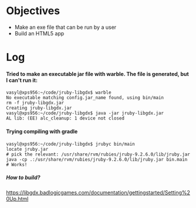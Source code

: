 # Objectives

* Make an exe file that can be run by a user
* Build an HTML5 app

# Log

#### Tried to make an executable jar file with warble. The file is generated, but I can't run it: 

```
vasyl@xps956:~/code/jruby-libgdx$ warble
No executable matching config.jar_name found, using bin/main
rm -f jruby-libgdx.jar
Creating jruby-libgdx.jar
vasyl@xps956:~/code/jruby-libgdx$ java -jar jruby-libgdx.jar 
AL lib: (EE) alc_cleanup: 1 device not closed
```

#### Trying compiling with gradle

```
vasyl@xps956:~/code/jruby-libgdx$ jrubyc bin/main 
locate jruby.jar
# pick the relevant: /usr/share/rvm/rubies/jruby-9.2.6.0/lib/jruby.jar 
java -cp .:/usr/share/rvm/rubies/jruby-9.2.6.0/lib/jruby.jar bin.main
# Works!
```

##### How to build?

https://libgdx.badlogicgames.com/documentation/gettingstarted/Setting%20Up.html

